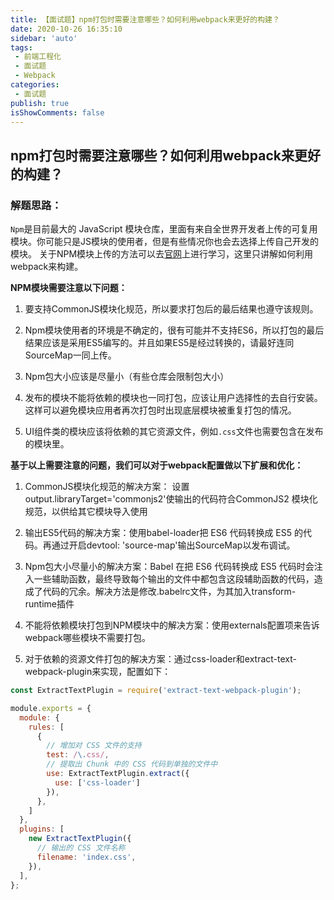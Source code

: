 ```yaml
---
title: 【面试题】npm打包时需要注意哪些？如何利用webpack来更好的构建？
date: 2020-10-26 16:35:10
sidebar: 'auto'
tags:
 - 前端工程化
 - 面试题
 - Webpack
categories:
 - 面试题
publish: true 
isShowComments: false
---
```


## npm打包时需要注意哪些？如何利用webpack来更好的构建？

### 解题思路：

`Npm`是目前最大的 JavaScript 模块仓库，里面有来自全世界开发者上传的可复用模块。你可能只是JS模块的使用者，但是有些情况你也会去选择上传自己开发的模块。 关于NPM模块上传的方法可以去[官网](https://docs.npmjs.com/)上进行学习，这里只讲解如何利用webpack来构建。

**NPM模块需要注意以下问题：**

1. 要支持CommonJS模块化规范，所以要求打包后的最后结果也遵守该规则。

2. Npm模块使用者的环境是不确定的，很有可能并不支持ES6，所以打包的最后结果应该是采用ES5编写的。并且如果ES5是经过转换的，请最好连同SourceMap一同上传。

3. Npm包大小应该是尽量小（有些仓库会限制包大小）

4. 发布的模块不能将依赖的模块也一同打包，应该让用户选择性的去自行安装。这样可以避免模块应用者再次打包时出现底层模块被重复打包的情况。

5. UI组件类的模块应该将依赖的其它资源文件，例如`.css`文件也需要包含在发布的模块里。

**基于以上需要注意的问题，我们可以对于webpack配置做以下扩展和优化：**

1. CommonJS模块化规范的解决方案： 设置output.libraryTarget='commonjs2'使输出的代码符合CommonJS2 模块化规范，以供给其它模块导入使用

2. 输出ES5代码的解决方案：使用babel-loader把 ES6 代码转换成 ES5 的代码。再通过开启devtool: 'source-map'输出SourceMap以发布调试。

3. Npm包大小尽量小的解决方案：Babel 在把 ES6 代码转换成 ES5 代码时会注入一些辅助函数，最终导致每个输出的文件中都包含这段辅助函数的代码，造成了代码的冗余。解决方法是修改.babelrc文件，为其加入transform-runtime插件

4. 不能将依赖模块打包到NPM模块中的解决方案：使用externals配置项来告诉webpack哪些模块不需要打包。

5. 对于依赖的资源文件打包的解决方案：通过css-loader和extract-text-webpack-plugin来实现，配置如下：

```js
const ExtractTextPlugin = require('extract-text-webpack-plugin');

module.exports = {
  module: {
    rules: [
      {
        // 增加对 CSS 文件的支持
        test: /\.css/,
        // 提取出 Chunk 中的 CSS 代码到单独的文件中
        use: ExtractTextPlugin.extract({
          use: ['css-loader']
        }),
      },
    ]
  },
  plugins: [
    new ExtractTextPlugin({
      // 输出的 CSS 文件名称
      filename: 'index.css',
    }),
  ],
};
```